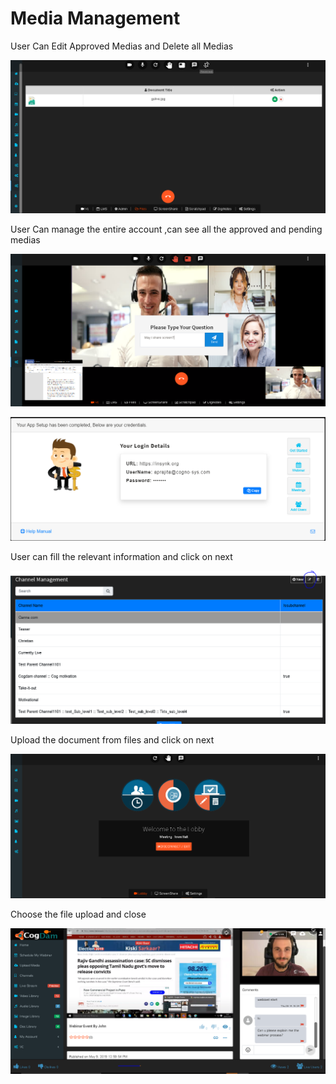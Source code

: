 # Media Management

User Can Edit Approved Medias and Delete all Medias

![](../.gitbook/assets/image%20%28274%29.png)

User Can manage the entire account ,can see all the approved and pending medias

![](../.gitbook/assets/image%20%2889%29.png)

![](../.gitbook/assets/image%20%28283%29.png)

User can fill the relevant information and click on next

![](../.gitbook/assets/image%20%28213%29.png)

Upload the document from files and click on next

![](../.gitbook/assets/image%20%28158%29.png)

Choose the file upload and close

![](../.gitbook/assets/image%20%2824%29.png)



